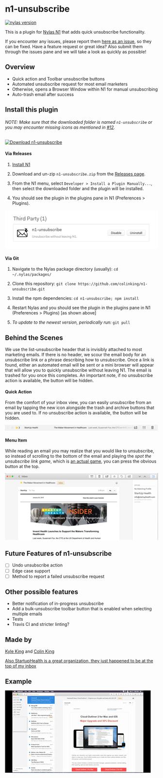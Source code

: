 # n1-unsubscribe
<a href="https://github.com/nylas/N1">
    <img src="https://img.shields.io/badge/nylas-0.4.10-brightgreen.svg"
         alt="nylas version">
</a>

This is a plugin for [Nylas N1](https://www.nylas.com/n1) that adds quick unsubscribe functionality.

If you encounter any issues, please report them [here as an issue][issues], so they can be fixed. Have a feature request or great idea? Also submit them through the issues pane and we will take a look as quickly as possible!

## Overview

- Quick action and Toolbar unsubscribe buttons
- Automated unsubscribe request for most email marketers
- Otherwise, opens a Browser Window within N1 for manual unsubscribing
- Auto-trash email after success

## Install this plugin

###### NOTE: Make sure that the downloaded folder is named `n1-unsubscribe` or you may encounter missing icons as mentioned in [#12](https://github.com/colinking/n1-unsubscribe/issues/12).

[![Download n1-unsubscribe](https://cdn.rawgit.com/colinking/n1-unsubscribe/master/README/download.svg)](https://github.com/colinking/n1-unsubscribe/raw/master/dist/n1-unsubscribe.zip)

#### Via Releases

1. [Install N1](https://www.nylas.com/n1)

2. Download and un-zip `n1-unsubscribe.zip` from the [Releases page](https://github.com/colinking/n1-unsubscribe/releases/latest).

3. From the N1 menu, select `Developer > Install a Plugin Manually...`, then select the downloaded folder and the plugin will be installed.

4. You should see the plugin in the plugins pane in N1 (Preferences > Plugins).

![PluginsPage](README/PluginsPage.jpg)

#### Via Git

1. Navigate to the Nylas package directory (usually): `cd ~/.nylas/packages/`

2. Clone this repository: `git clone https://github.com/colinking/n1-unsubscribe.git`

3. Install the npm dependencies: `cd n1-unsubscribe; npm install`

4. Restart Nylas and you should see the plugin in the plugins pane in N1 (Preferences > Plugins) [as shown above]

5. *To update to the newest version, periodically run:* `git pull`


## Behind the Scenes

We use the list-unsubscribe header that is invisibly attached to most marketing emails. If there is no header, we scour the email body for an unsubscribe link or a phrase describing how to unsubscribe. Once a link is found, either an automated email will be sent or a mini browser will appear that will allow you to quickly unsubscribe without leaving N1. The email is trashed for you once this completes. An important note, if no unsubscribe action is available, the button will be hidden.

<!--#### Bulk Action-->

<!--(To Be Developed)-->

<!--![BulkAction](README/BulkAction.png)-->

#### Quick Action

From the comfort of your inbox view, you can easily unsubscribe from an email by tapping the new icon alongside the trash and archive buttons that you are used to. If no unsubscribe action is available, the button will be hidden.

![QuickAction](README/QuickAction.png)

#### Menu Item

While reading an email you may realize that you would like to unsubscribe, so instead of scrolling to the bottom of the email and playing the *spot the unsubscribe link game*, which is [an actual game](http://spottheunsubscribe.tumblr.com/), you can press the obvious button at the top.

![MenuItem](README/MenuItem.png)

## Future Features of n1-unsubscribe
- [ ] Undo unsubscribe action
- [ ] Edge case support
- [ ] Method to report a failed unsubscribe request

## Other possible features
- Better notification of in-progress unsubscribe
- Add a bulk-unsubscribe toolbar button that is enabled when selecting multiple emails
- Tests
- Travis CI and stricter linting?

## Made by
[Kyle King](http://kyleking.me) and [Colin King](http://colinking.co)

[Also StartupHealth is a great organization, they just happened to be at the top of my inbox](https://www.startuphealth.com/)

[issues]: https://github.com/colinking/n1-unsubscribe/issues

## Example

<!--http://giphy.com/gifs/627jdmLLrBHAQ-->

![UnsubscribePromoVideo](README/UnsubscribePromoVideo.gif)
